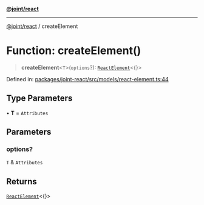 [**@joint/react**](../README.md)

***

[@joint/react](../README.md) / createElement

# Function: createElement()

> **createElement**\<`T`\>(`options`?): [`ReactElement`](../classes/ReactElement.md)\<\{\}\>

Defined in: [packages/joint-react/src/models/react-element.ts:44](https://github.com/samuelgja/joint/blob/5100bfa1707e62a58cc3b7833d30969c8c4b52ed/packages/joint-react/src/models/react-element.ts#L44)

## Type Parameters

• **T** = `Attributes`

## Parameters

### options?

`T` & `Attributes`

## Returns

[`ReactElement`](../classes/ReactElement.md)\<\{\}\>
